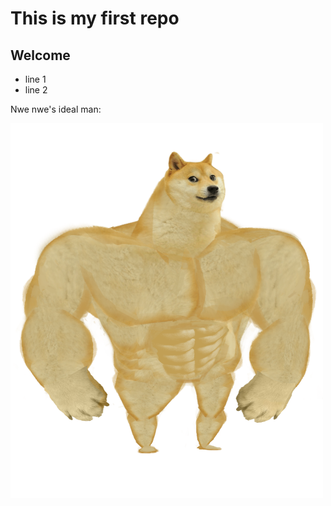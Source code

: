 # This is my first repo
## Welcome

- line 1
- line 2 

Nwe nwe's ideal man:

<img src="buff dog.png" alt="dog" class="thumbnail" width="500" height="600">